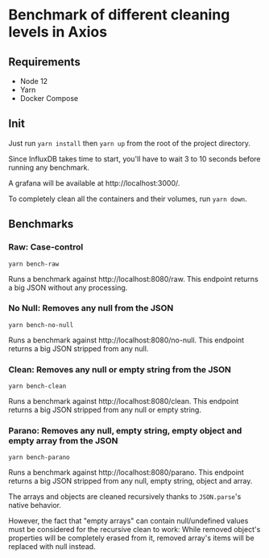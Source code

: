 # Benchmark of different cleaning levels in Axios

## Requirements

* Node 12
* Yarn
* Docker Compose

## Init

Just run `yarn install` then `yarn up` from the root of the project directory.

Since InfluxDB takes time to start, you'll have to wait 3 to 10 seconds before running any benchmark.

A grafana will be available at http://localhost:3000/.

To completely clean all the containers and their volumes, run `yarn down`.

## Benchmarks

### Raw: Case-control

`yarn bench-raw`

Runs a benchmark against http://localhost:8080/raw.
This endpoint returns a big JSON without any processing.

### No Null: Removes any null from the JSON

`yarn bench-no-null`

Runs a benchmark against http://localhost:8080/no-null.
This endpoint returns a big JSON stripped from any null.

### Clean: Removes any null or empty string from the JSON

`yarn bench-clean`

Runs a benchmark against http://localhost:8080/clean.
This endpoint returns a big JSON stripped from any null or empty string.

### Parano: Removes any null, empty string, empty object and empty array from the JSON

`yarn bench-parano`

Runs a benchmark against http://localhost:8080/parano.
This endpoint returns a big JSON stripped from any null, empty string, object and array.

The arrays and objects are cleaned recursively thanks to `JSON.parse`'s native behavior.

However, the fact that "empty arrays" can contain null/undefined values must be considered for the recursive clean to work: While removed object's properties will be completely erased from it, removed array's items will be replaced with null instead.
